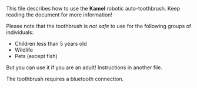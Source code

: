 This file describes how to use the **Kamel** robotic auto-toothbrush. Keep reading the document for more information!

Please note that the toothbrush is *not safe* to use for the following groups of individuals:
- Children less than 5 years old
- Wildlife
- Pets (except fish)

But you can use it if you are an adult! Instructions in another file.

The toothbrush requires a bluetooth connection.

